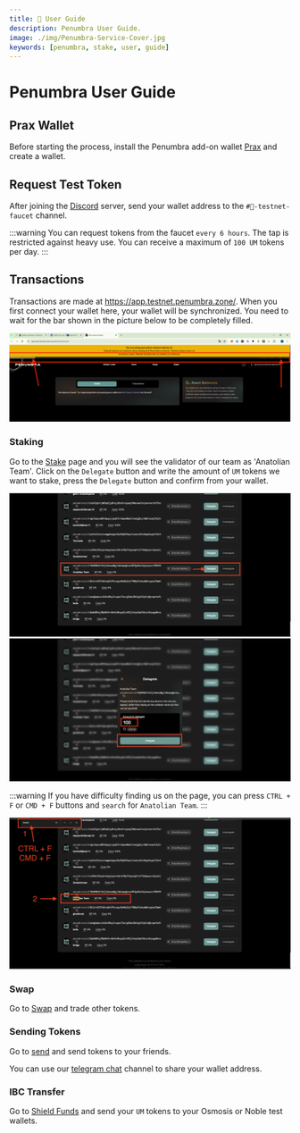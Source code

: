 ```yaml
---
title: 👤 User Guide
description: Penumbra User Guide.
image: ./img/Penumbra-Service-Cover.jpg
keywords: [penumbra, stake, user, guide]
---
```


# Penumbra User Guide

## Prax Wallet

Before starting the process, install the Penumbra add-on wallet [Prax](https://chromewebstore.google.com/detail/prax-wallet/lkpmkhpnhknhmibgnmmhdhgdilepfghe) and create a wallet.

## Request Test Token

After joining the [Discord](https://discord.gg/AWshYAkKTb) server, send your wallet address to the `#🚰-testnet-faucet` channel.

:::warning
You can request tokens from the faucet `every 6 hours`. The tap is restricted against heavy use. You can receive a maximum of `100 UM` tokens per day.
:::

## Transactions

Transactions are made at https://app.testnet.penumbra.zone/. When you first connect your wallet here, your wallet will be synchronized. You need to wait for the bar shown in the picture below to be completely filled.

![User Guide 4](./img/user-guide-4.png)


### Staking

Go to the [Stake](https://app.testnet.penumbra.zone/#/staking) page and you will see the validator of our team as 'Anatolian Team'. Click on the `Delegate` button and write the amount of `UM` tokens we want to stake, press the `Delegate` button and confirm from your wallet.

![User Guide 1](./img/user-guide-1.png)
![User Guide 2](./img/user-guide-2.png)

:::warning
If you have difficulty finding us on the page, you can press `CTRL + F` or `CMD + F` buttons and `search` for `Anatolian Team`.
:::

![User Guide 3](./img/user-guide-3.png)

### Swap

Go to [Swap](https://app.testnet.penumbra.zone/#/swap) and trade other tokens.

### Sending Tokens
Go to [send](https://app.testnet.penumbra.zone/#/send) and send tokens to your friends.

You can use our [telegram chat](https://t.me/AnatolianTeam) channel to share your wallet address.

### IBC Transfer

Go to [Shield Funds](https://app.testnet.penumbra.zone/#/ibc) and send your `UM` tokens to your Osmosis or Noble test wallets.